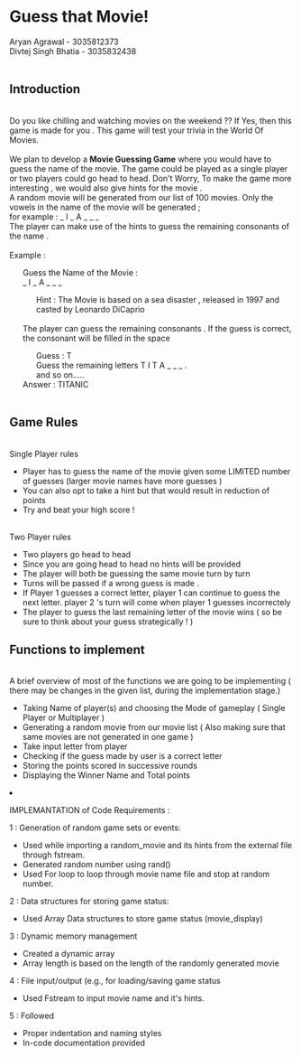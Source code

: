 
<h1> Guess that Movie!</h1>
Aryan Agrawal - 3035812373<br>
Divtej Singh Bhatia - 3035832438<br>
<br> 
<h2> Introduction </h2> 
<br> Do you like chilling and watching movies on the weekend ?? If Yes, then this game is made for you . This game will test your trivia in the World Of Movies. <br>
<br> We plan to develop a <b>Movie Guessing Game</b> where you would have to guess the name of the movie. The game could be played as a single player or two players could go head to head. Don't Worry, To make the game more interesting ,  we would also give hints for the movie . <br>
A random movie will be generated from our list of 100 movies. Only the vowels in the name of the movie will be generated ; <br> for example : _ I _ A _ _ _ <br> The player can make use of the hints to guess the remaining consonants of the name . <br> <br>
Example :  <br>
  <ul> Guess the Name of the Movie : <br>
  _ I _ A _ _ _ <br>
  <ul> Hint : The Movie is based on a sea disaster , released in 1997 and casted by Leonardo DiCaprio <br> <br>
  </ul>
The player can guess the remaining consonants . If the guess is correct, the consonant will be filled in the space
   <ul> Guess : T <br>
   Guess the remaining letters  T I T A _ _ _ . <br>
   and so on..... <br>
  </ul>
 Answer : TITANIC <br> <br>
  </ul>
     
<h2>Game Rules</h2> 
<br> Single Player rules
  <ul> 
      <li> Player has to guess the name of the movie given some LIMITED number of guesses (larger movie names have more guesses ) </li>
      <li> You can also opt to take a hint but that would result in reduction of points </li> 
      <li> Try and beat your high score  ! </li> 
  </ul>
<br> Two Player rules 
  <ul>
      <li> Two players go head to head </li> 
      <li> Since you are going head to head no hints will be provided </li> 
      <li> The player will both be guessing the same movie turn by turn </li> 
      <li> Turns will be passed if a wrong guess is made . </li>
      <li> If Player 1 guesses a correct letter, player 1 can continue to guess the next letter. player 2 's turn will come when player 1 guesses incorrectely </li>
      <li> The player to guess the last remaining letter of the movie wins ( so be sure to think about your guess strategically ! ) </li>
  </ul>      
<h2> Functions to implement </h2> 
<br> A brief overview of most of the functions we are going to be implementing ( there may be changes in the given list, during the implementation stage.) 
  <ul> 
    <li> Taking Name of player(s) and choosing the Mode of gameplay ( Single Player or Multiplayer )  </li> 
    <li> Generating a random movie from our movie list ( Also making sure that same movies are not generated in one game ) </li> 
    <li> Take input letter from player </li> 
    <li> Checking if the guess made by user is a correct letter </li> 
    <li> Storing the points scored in successive rounds </li> 
    <li> Displaying the Winner Name and Total points </li>
  
  </ul>
  <li> </li>

 IMPLEMANTATION of Code Requirements :

1 : Generation of random game sets or events:
* Used while importing a random_movie and its hints from the external file through fstream.
* Generated random number using rand()
* Used For loop to loop through movie name file and stop at random number.

2 : Data structures for storing game status:
* Used Array Data structures to store game status (movie_display) 

3 : Dynamic memory management
* Created a dynamic array 
* Array length is based on the length of the randomly generated movie

4 : File input/output (e.g., for loading/saving game status
* Used Fstream to input movie name and it's hints.

5 : Followed 
* Proper indentation and naming styles
* In-code documentation provided

